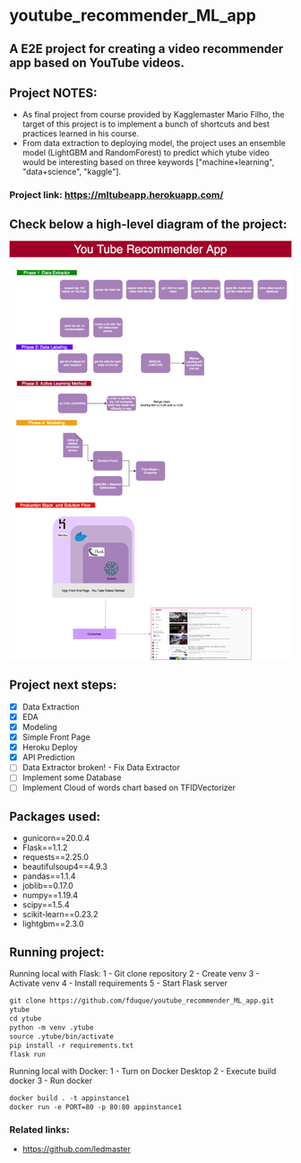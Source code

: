 # youtube_recommender_ML_app

## A E2E project for creating a video recommender app based on YouTube videos.

## Project NOTES:
- As final project from course provided by Kagglemaster Mario Filho, the target of this project is to implement a bunch of shortcuts and best practices learned in his course.
- From data extraction to deploying model, the project uses an ensemble model (LightGBM and RandomForest) to predict which ytube video would be interesting based on three keywords ["machine+learning", "data+science", "kaggle"].

### Project link: https://mltubeapp.herokuapp.com/

## Check below a high-level diagram of the project:
![alt text](https://github.com/fduque/youtube_recommender_ML_app/blob/9180e60b10f13faf071ccd0b010599c507d429a7/projeto_ML_youtube.png)


## Project next steps:
- [x] Data Extraction
- [x] EDA
- [x] Modeling
- [x] Simple Front Page
- [x] Heroku Deploy
- [x] API Prediction
- [ ] Data Extractor broken! - Fix Data Extractor
- [ ] Implement some Database
- [ ] Implement Cloud of words chart based on TFIDVectorizer

## Packages used:
- gunicorn==20.0.4
- Flask==1.1.2
- requests==2.25.0
- beautifulsoup4==4.9.3
- pandas==1.1.4
- joblib==0.17.0
- numpy==1.19.4
- scipy==1.5.4
- scikit-learn==0.23.2
- lightgbm==2.3.0


## Running project:
Running local with Flask:
1 - Git clone repository
2 - Create venv
3 - Activate venv
4 - Install requirements
5 - Start Flask server

```console
git clone https://github.com/fduque/youtube_recommender_ML_app.git ytube
cd ytube
python -m venv .ytube 
source .ytube/bin/activate
pip install -r requirements.txt
flask run
```

Running local with Docker:
1 - Turn on Docker Desktop
2 - Execute build docker 
3 - Run docker

```console 
docker build . -t appinstance1
docker run -e PORT=80 -p 80:80 appinstance1
```
### Related links:
- https://github.com/ledmaster

